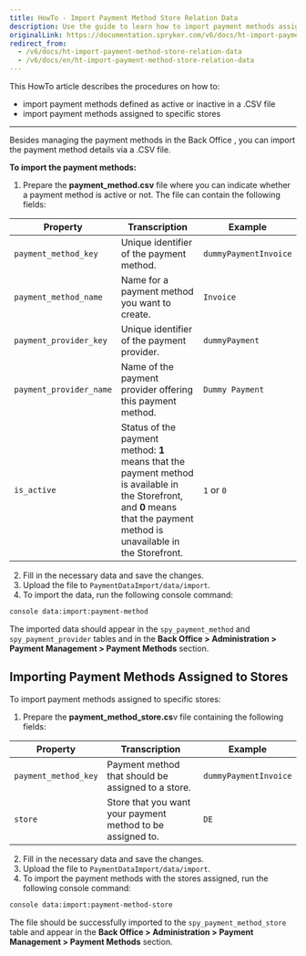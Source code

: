 ```yaml
---
title: HowTo - Import Payment Method Store Relation Data
description: Use the guide to learn how to import payment methods assigned to stores via s .CSV file.
originalLink: https://documentation.spryker.com/v6/docs/ht-import-payment-method-store-relation-data
redirect_from:
  - /v6/docs/ht-import-payment-method-store-relation-data
  - /v6/docs/en/ht-import-payment-method-store-relation-data
---
```


This HowTo article describes the procedures on how to:

* import payment methods defined as active or inactive in a .CSV file
* import payment methods assigned to specific stores
***
 
Besides managing the payment methods in the Back Office <!-- link -->, you can import the payment method details via a .CSV file.

**To import the payment methods:**

1. Prepare the **payment_method.csv** file where you can indicate whether a payment method is active or not. The file can contain the following fields:

| Property | Transcription | Example |
| --- | --- | --- |
| `payment_method_key` | Unique identifier of the payment method. | `dummyPaymentInvoice` |
| `payment_method_name` | Name for a payment method you want to create.  | `Invoice` |
| `payment_provider_key` | Unique identifier of the payment provider. | `dummyPayment` |
| `payment_provider_name` | Name of the payment provider offering this payment method. | `Dummy Payment` |
| `is_active` | Status of the payment method: **1** means that the payment method is available in the Storefront, and **0** means that the payment method is unavailable in the Storefront. | `1` or `0` |

2. Fill in the necessary data and save the changes.
3. Upload the file to `PaymentDataImport/data/import`. 
4. To import the data, run the following console command:

```bash
console data:import:payment-method
```
The imported data should appear in the `spy_payment_method` and `spy_payment_provider` tables and in the **Back Office > Administration > Payment Management > Payment Methods** section.

## Importing Payment Methods Assigned to Stores
To import payment methods assigned to specific stores:

1. Prepare the **payment_method_store.cs**v file containing the following fields:


| Property | Transcription | Example |
| --- | --- | --- |
| `payment_method_key` | Payment method that should be assigned to a store. | `dummyPaymentInvoice` |
| `store` | Store that you want your payment method to be assigned to.  | `DE` |

2. Fill in the necessary data and save the changes.
3. Upload the file to `PaymentDataImport/data/import`.
4. To import the payment methods with the stores assigned, run the following console command:

```bash
console data:import:payment-method-store
```
The file should be successfully imported to the `spy_payment_method_store` table and appear in the **Back Office > Administration > Payment Management > Payment Methods** section. 
